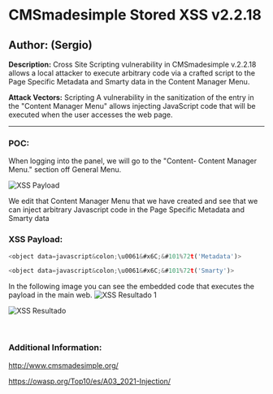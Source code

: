 # CMSmadesimple Stored XSS v2.2.18

## Author: (Sergio)

**Description:** Cross Site Scripting vulnerability in CMSmadesimple v.2.2.18 allows a local attacker to execute arbitrary code via a crafted script to the Page Specific Metadata and Smarty data in the Content Manager Menu.

**Attack Vectors:** Scripting A vulnerability in the sanitization of the entry in the "Content Manager Menu" allows injecting JavaScript code that will be executed when the user accesses the web page.

---

### POC:


When logging into the panel, we will go to the "Content- Content Manager Menu." section off General Menu.

![XSS Payload](https://github.com/sromanhu/CMSmadesimple-Stored-XSS----Content-Manager/assets/87250597/96847290-5472-4850-b627-ed23462522db)




We edit that Content Manager Menu that we have created and see that we can inject arbitrary Javascript code in the Page Specific Metadata and Smarty data


### XSS Payload:

```js
<object data=javascript&colon;\u0061&#x6C;&#101%72t('Metadata')>
```

```js
<object data=javascript&colon;\u0061&#x6C;&#101%72t('Smarty')>
```

In the following image you can see the embedded code that executes the payload in the main web.
![XSS Resultado 1](https://github.com/sromanhu/CMSmadesimple-Stored-XSS----Content-Manager/assets/87250597/aacd52d6-3f8c-4c7a-8440-8212a3f680b8)


![XSS Resultado](https://github.com/sromanhu/CMSmadesimple-Stored-XSS----Content-Manager/assets/87250597/2c8b6120-3d6b-4847-8c1a-ce73686601d1)



</br>

### Additional Information:
http://www.cmsmadesimple.org/

https://owasp.org/Top10/es/A03_2021-Injection/
